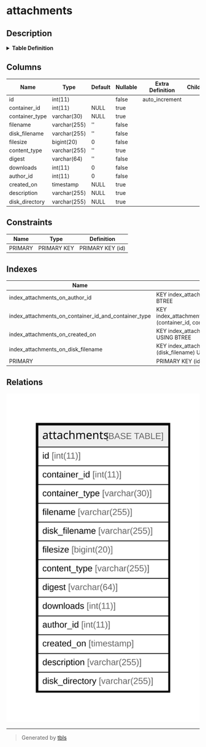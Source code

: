 # attachments

## Description

<details>
<summary><strong>Table Definition</strong></summary>

```sql
CREATE TABLE `attachments` (
  `id` int(11) NOT NULL AUTO_INCREMENT,
  `container_id` int(11) DEFAULT NULL,
  `container_type` varchar(30) DEFAULT NULL,
  `filename` varchar(255) NOT NULL DEFAULT '',
  `disk_filename` varchar(255) NOT NULL DEFAULT '',
  `filesize` bigint(20) NOT NULL DEFAULT 0,
  `content_type` varchar(255) DEFAULT '',
  `digest` varchar(64) NOT NULL DEFAULT '',
  `downloads` int(11) NOT NULL DEFAULT 0,
  `author_id` int(11) NOT NULL DEFAULT 0,
  `created_on` timestamp NULL DEFAULT NULL,
  `description` varchar(255) DEFAULT NULL,
  `disk_directory` varchar(255) DEFAULT NULL,
  PRIMARY KEY (`id`),
  KEY `index_attachments_on_author_id` (`author_id`),
  KEY `index_attachments_on_created_on` (`created_on`),
  KEY `index_attachments_on_container_id_and_container_type` (`container_id`,`container_type`),
  KEY `index_attachments_on_disk_filename` (`disk_filename`)
) ENGINE=InnoDB DEFAULT CHARSET=utf8mb4 COLLATE=utf8mb4_general_ci
```

</details>

## Columns

| Name | Type | Default | Nullable | Extra Definition | Children | Parents | Comment |
| ---- | ---- | ------- | -------- | ---------------- | -------- | ------- | ------- |
| id | int(11) |  | false | auto_increment |  |  |  |
| container_id | int(11) | NULL | true |  |  |  |  |
| container_type | varchar(30) | NULL | true |  |  |  |  |
| filename | varchar(255) | '' | false |  |  |  |  |
| disk_filename | varchar(255) | '' | false |  |  |  |  |
| filesize | bigint(20) | 0 | false |  |  |  |  |
| content_type | varchar(255) | '' | true |  |  |  |  |
| digest | varchar(64) | '' | false |  |  |  |  |
| downloads | int(11) | 0 | false |  |  |  |  |
| author_id | int(11) | 0 | false |  |  |  |  |
| created_on | timestamp | NULL | true |  |  |  |  |
| description | varchar(255) | NULL | true |  |  |  |  |
| disk_directory | varchar(255) | NULL | true |  |  |  |  |

## Constraints

| Name | Type | Definition |
| ---- | ---- | ---------- |
| PRIMARY | PRIMARY KEY | PRIMARY KEY (id) |

## Indexes

| Name | Definition |
| ---- | ---------- |
| index_attachments_on_author_id | KEY index_attachments_on_author_id (author_id) USING BTREE |
| index_attachments_on_container_id_and_container_type | KEY index_attachments_on_container_id_and_container_type (container_id, container_type) USING BTREE |
| index_attachments_on_created_on | KEY index_attachments_on_created_on (created_on) USING BTREE |
| index_attachments_on_disk_filename | KEY index_attachments_on_disk_filename (disk_filename) USING BTREE |
| PRIMARY | PRIMARY KEY (id) USING BTREE |

## Relations

![er](attachments.svg)

---

> Generated by [tbls](https://github.com/k1LoW/tbls)
